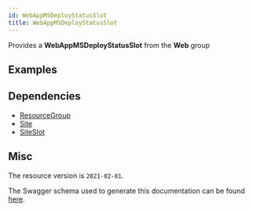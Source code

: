 ```yaml
---
id: WebAppMSDeployStatusSlot
title: WebAppMSDeployStatusSlot
---
```

Provides a **WebAppMSDeployStatusSlot** from the **Web** group
## Examples
## Dependencies
- [ResourceGroup](../Resources/ResourceGroup.md)
- [Site](../Web/Site.md)
- [SiteSlot](../Web/SiteSlot.md)
## Misc
The resource version is `2021-02-01`.

The Swagger schema used to generate this documentation can be found [here](https://github.com/Azure/azure-rest-api-specs/tree/main/specification/web/resource-manager/Microsoft.Web/stable/2021-02-01/WebApps.json).
